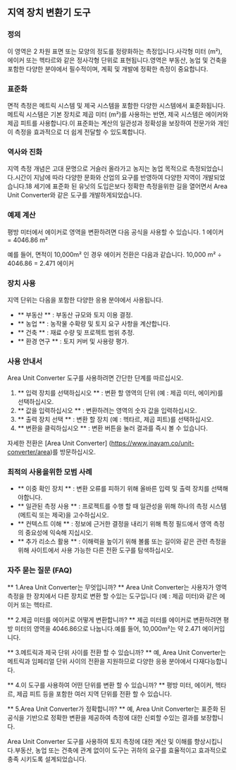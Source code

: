 ## 지역 장치 변환기 도구

### 정의
이 영역은 2 차원 표면 또는 모양의 정도를 정량화하는 측정입니다.사각형 미터 (m²), 에이커 또는 헥타르와 같은 정사각형 단위로 표현됩니다.영역은 부동산, 농업 및 건축을 포함한 다양한 분야에서 필수적이며, 계획 및 개발에 정확한 측정이 중요합니다.

### 표준화
면적 측정은 메트릭 시스템 및 제국 시스템을 포함한 다양한 시스템에서 표준화됩니다.메트릭 시스템은 기본 장치로 제곱 미터 (m²)를 사용하는 반면, 제국 시스템은 에이커와 제곱 피트를 사용합니다.이 표준화는 계산의 일관성과 정확성을 보장하여 전문가와 개인이 측정을 효과적으로 더 쉽게 전달할 수 있도록합니다.

### 역사와 진화
지역 측정 개념은 고대 문명으로 거슬러 올라가고 농지는 농업 목적으로 측정되었습니다.시간이 지남에 따라 다양한 문화와 산업의 요구를 반영하여 다양한 지역이 개발되었습니다.18 세기에 표준화 된 유닛의 도입은보다 정확한 측정을위한 길을 열어면서 Area Unit Converter와 같은 도구를 개발하게되었습니다.

### 예제 계산
평방 미터에서 에이커로 영역을 변환하려면 다음 공식을 사용할 수 있습니다.
1 에이커 = 4046.86 m²

예를 들어, 면적이 10,000m² 인 경우 에이커 전환은 다음과 같습니다.
10,000 m² ÷ 4046.86 = 2.471 에이커

### 장치 사용
지역 단위는 다음을 포함한 다양한 응용 분야에서 사용됩니다.
- ** 부동산 ** : 부동산 규모와 토지 이용 결정.
- ** 농업 ** : 농작물 수확량 및 토지 요구 사항을 계산합니다.
- ** 건축 ** : 재료 수량 및 프로젝트 범위 추정.
- ** 환경 연구 ** : 토지 커버 및 사용량 평가.

### 사용 안내서
Area Unit Converter 도구를 사용하려면 간단한 단계를 따르십시오.
1. ** 입력 장치를 선택하십시오 ** : 변환 할 영역의 단위 (예 : 제곱 미터, 에이커)를 선택하십시오.
2. ** 값을 입력하십시오 ** : 변환하려는 영역의 숫자 값을 입력하십시오.
3. ** 출력 장치 선택 ** : 변환 할 장치 (예 : 헥타르, 제곱 피트)를 선택하십시오.
4. ** 변환을 클릭하십시오 ** : 변환 버튼을 눌러 결과를 즉시 볼 수 있습니다.

자세한 전환은 [Area Unit Converter] (https://www.inayam.co/unit-converter/area)를 방문하십시오.

### 최적의 사용을위한 모범 사례
- ** 이중 확인 장치 ** : 변환 오류를 피하기 위해 올바른 입력 및 출력 장치를 선택해야합니다.
- ** 일관된 측정 사용 ** : 프로젝트를 수행 할 때 일관성을 위해 하나의 측정 시스템 (메트릭 또는 제국)을 고수하십시오.
- ** 컨텍스트 이해 ** : 정보에 근거한 결정을 내리기 위해 특정 필드에서 영역 측정의 중요성에 익숙해 지십시오.
- ** 추가 리소스 활용 ** : 이해력을 높이기 위해 볼륨 또는 길이와 같은 관련 측정을 위해 사이트에서 사용 가능한 다른 전환 도구를 탐색하십시오.

### 자주 묻는 질문 (FAQ)

** 1.Area Unit Converter는 무엇입니까? **
Area Unit Converter는 사용자가 영역 측정을 한 장치에서 다른 장치로 변환 할 수있는 도구입니다 (예 : 제곱 미터)와 같은 에이커 또는 헥타르.

** 2.제곱 미터를 에이커로 어떻게 변환합니까? **
제곱 미터를 에이커로 변환하려면 평방 미터의 영역을 4046.86으로 나눕니다.예를 들어, 10,000m²는 약 2.471 에이커입니다.

** 3.메트릭과 제국 단위 사이를 전환 할 수 있습니까? **
예, Area Unit Converter는 메트릭과 임페리얼 단위 사이의 전환을 지원하므로 다양한 응용 분야에서 다재다능합니다.

** 4.이 도구를 사용하여 어떤 단위를 변환 할 수 있습니까? **
평방 미터, 에이커, 헥타르, 제곱 피트 등을 포함한 여러 지역 단위를 전환 할 수 있습니다.

** 5.Area Unit Converter가 정확합니까? **
예, Area Unit Converter는 표준화 된 공식을 기반으로 정확한 변환을 제공하여 측정에 대한 신뢰할 수있는 결과를 보장합니다.

Area Unit Converter 도구를 사용하여 토지 측정에 대한 계산 및 이해를 향상시킵니다.부동산, 농업 또는 건축에 관계 없이이 도구는 귀하의 요구를 효율적이고 효과적으로 충족 시키도록 설계되었습니다.